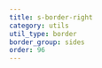 ```yaml
---
title: s-border-right
category: utils
util_type: border
border_group: sides
order: 96
---
```

<span class="s-border-right"></span>